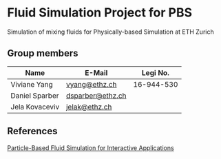 # Fluid Simulation Project for PBS

Simulation of mixing fluids for Physically-based Simulation at ETH Zurich

## Group members

|Name | E-Mail | Legi No.  |
|----------------|------------------|------------|
| Viviane Yang   | vyang@ethz.ch    | 16-944-530 |
| Daniel Sparber | dsparber@ethz.ch |            |
| Jela Kovaceviv | jelak@ethz.ch    |            |


## References

[Particle-Based Fluid Simulation for Interactive Applications](https://matthias-research.github.io/pages/publications/sca03.pdf)